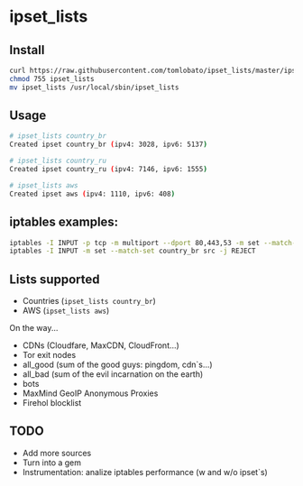# ipset_lists

## Install

```bash
curl https://raw.githubusercontent.com/tomlobato/ipset_lists/master/ipset_lists > ipset_lists
chmod 755 ipset_lists
mv ipset_lists /usr/local/sbin/ipset_lists
```

## Usage

```bash
# ipset_lists country_br
Created ipset country_br (ipv4: 3028, ipv6: 5137)

# ipset_lists country_ru
Created ipset country_ru (ipv4: 7146, ipv6: 1555)

# ipset_lists aws
Created ipset aws (ipv4: 1110, ipv6: 408)
```

## iptables examples:

```bash
iptables -I INPUT -p tcp -m multiport --dport 80,443,53 -m set --match-set country_br src -j DROP
iptables -I INPUT -m set --match-set country_br src -j REJECT
```

## Lists supported

- Countries (```ipset_lists country_br```)
- AWS (```ipset_lists aws```)

On the way...

- CDNs (Cloudfare, MaxCDN, CloudFront...)
- Tor exit nodes
- all_good (sum of the good guys: pingdom, cdn\`s...)
- all_bad (sum of the evil incarnation on the earth)
- bots
- MaxMind GeoIP Anonymous Proxies
- Firehol blocklist

## TODO

- Add more sources
- Turn into a gem
- Instrumentation: analize iptables performance (w and w/o ipset\`s)
